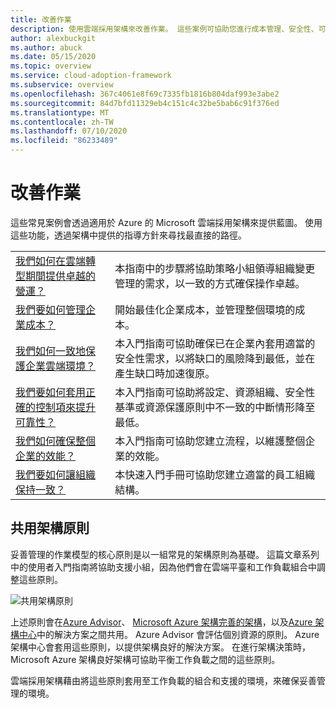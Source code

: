 ```yaml
---
title: 改善作業
description: 使用雲端採用架構來改善作業。 這些案例可協助您進行成本管理、安全性、可靠性、效能等。
author: alexbuckgit
ms.author: abuck
ms.date: 05/15/2020
ms.topic: overview
ms.service: cloud-adoption-framework
ms.subservice: overview
ms.openlocfilehash: 367c4061e8f69c7335fb1816b804daf993e3abe2
ms.sourcegitcommit: 84d7bfd11329eb4c151c4c32be5bab6c91f376ed
ms.translationtype: MT
ms.contentlocale: zh-TW
ms.lasthandoff: 07/10/2020
ms.locfileid: "86233489"
---
```

# <a name="improve-operations"></a>改善作業

這些常見案例會透過適用於 Azure 的 Microsoft 雲端採用架構來提供藍圖。 使用這些功能，透過架構中提供的指導方針來尋找最直接的路徑。

|                                                                                     |                                                                                                                                |
|-------------------------------------------------------------------------------------|--------------------------------------------------------------------------------------------------------------------------------|
| [我們如何在雲端轉型期間提供卓越的營運？](./operational-excellence.md)                   | 本指南中的步驟將協助策略小組領導組織變更管理的需求，以一致的方式確保操作卓越。 |
| [我們要如何管理企業成本？](./manage-costs.md)                                          | 開始最佳化企業成本，並管理整個環境的成本。                                                                           |
| [我們如何一致地保護企業雲端環境？](./security.md)             | 本入門指南可協助確保已在企業內套用適當的安全性需求，以將缺口的風險降到最低，並在產生缺口時加速復原。                                       |
| [我們要如何套用正確的控制項來提升可靠性？](./reliability.md)                   | 本入門指南可協助將設定、資源組織、安全性基準或資源保護原則中不一致的中斷情形降至最低。 |
| [我們如何確保整個企業的效能？](./performance.md)                               | 本入門指南可協助您建立流程，以維護整個企業的效能。                               |
| [我們要如何讓組織保持一致？](./org-alignment.md)                               | 本快速入門手冊可協助您建立適當的員工組織結構。                               |

## <a name="shared-architecture-principles"></a>共用架構原則

妥善管理的作業模型的核心原則是以一組常見的架構原則為基礎。 這篇文章系列中的使用者入門指南將協助支援小組，因為他們會在雲端平臺和工作負載組合中調整這些原則。

![共用架構原則](../_images/shared-principles.png)

上述原則會在[Azure Advisor](https://docs.microsoft.com/azure/advisor/advisor-overview)、 [Microsoft Azure 架構完善的架構](https://docs.microsoft.com/azure/architecture/framework)，以及[Azure 架構中心](https://docs.microsoft.com/azure/architecture)中的解決方案之間共用。 Azure Advisor 會評估個別資源的原則。 Azure 架構中心會套用這些原則，以提供架構良好的解決方案。 在進行架構決策時，Microsoft Azure 架構良好架構可協助平衡工作負載之間的這些原則。

雲端採用架構藉由將這些原則套用至工作負載的組合和支援的環境，來確保妥善管理的環境。
